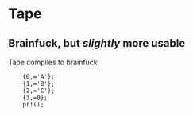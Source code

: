 # Tape

## Brainfuck, but *slightly* more usable

Tape compiles to brainfuck

```
    {0,='A'};
    {1,='B'};
    {2,='C'};
    {3,=0};
    pr!();
```
